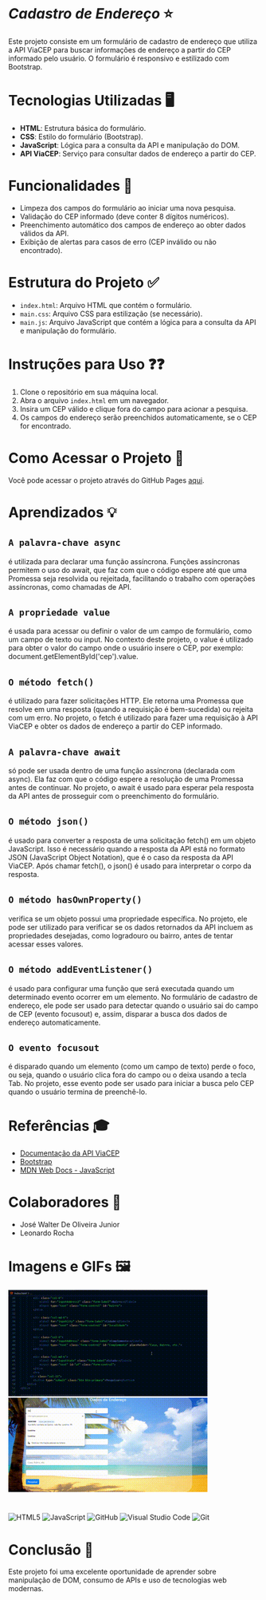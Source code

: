 # *Cadastro de Endereço* ⭐


Este projeto consiste em um formulário de cadastro de endereço que utiliza a API ViaCEP para buscar informações de endereço a partir do CEP informado pelo usuário. O formulário é responsivo e estilizado com Bootstrap.

# Tecnologias Utilizadas 🖥️
- **HTML**: Estrutura básica do formulário.
- **CSS**: Estilo do formulário (Bootstrap).
- **JavaScript**: Lógica para a consulta da API e manipulação do DOM.
- **API ViaCEP**: Serviço para consultar dados de endereço a partir do CEP.

# Funcionalidades 🔦
- Limpeza dos campos do formulário ao iniciar uma nova pesquisa.
- Validação do CEP informado (deve conter 8 dígitos numéricos).
- Preenchimento automático dos campos de endereço ao obter dados válidos da API.
- Exibição de alertas para casos de erro (CEP inválido ou não encontrado).

# Estrutura do Projeto ✅
- `index.html`: Arquivo HTML que contém o formulário.
- `main.css`: Arquivo CSS para estilização (se necessário).
- `main.js`: Arquivo JavaScript que contém a lógica para a consulta da API e manipulação do formulário.

# Instruções para Uso ❓❓
1. Clone o repositório em sua máquina local.
2. Abra o arquivo `index.html` em um navegador.
3. Insira um CEP válido e clique fora do campo para acionar a pesquisa.
4. Os campos do endereço serão preenchidos automaticamente, se o CEP for encontrado.

# Como Acessar o Projeto 🔅
Você pode acessar o projeto através do GitHub Pages [aqui](https://queijitos.github.io/Form-CadEndere-o/index.html).

# Aprendizados 💡

## `A palavra-chave async`
 é utilizada para declarar uma função assíncrona. Funções assíncronas permitem o uso do await, que faz com que o código espere até que uma Promessa seja resolvida ou rejeitada, facilitando o trabalho com operações assíncronas, como chamadas de API.

## `A propriedade value`
 é usada para acessar ou definir o valor de um campo de formulário, como um campo de texto ou input. No contexto deste projeto, o value é utilizado para obter o valor do campo onde o usuário insere o CEP, por exemplo: document.getElementById('cep').value.

## `O método fetch()`
 é utilizado para fazer solicitações HTTP. Ele retorna uma Promessa que resolve em uma resposta (quando a requisição é bem-sucedida) ou rejeita com um erro. No projeto, o fetch é utilizado para fazer uma requisição à API ViaCEP e obter os dados de endereço a partir do CEP informado.

## `A palavra-chave await`
 só pode ser usada dentro de uma função assíncrona (declarada com async). Ela faz com que o código espere a resolução de uma Promessa antes de continuar. No projeto, o await é usado para esperar pela resposta da API antes de prosseguir com o preenchimento do formulário.

## `O método json()`
 é usado para converter a resposta de uma solicitação fetch() em um objeto JavaScript. Isso é necessário quando a resposta da API está no formato JSON (JavaScript Object Notation), que é o caso da resposta da API ViaCEP. Após chamar fetch(), o json() é usado para interpretar o corpo da resposta.

## `O método hasOwnProperty()`
 verifica se um objeto possui uma propriedade específica. No projeto, ele pode ser utilizado para verificar se os dados retornados da API incluem as propriedades desejadas, como logradouro ou bairro, antes de tentar acessar esses valores.

## `O método addEventListener()`
 é usado para configurar uma função que será executada quando um determinado evento ocorrer em um elemento. No formulário de cadastro de endereço, ele pode ser usado para detectar quando o usuário sai do campo de CEP (evento focusout) e, assim, disparar a busca dos dados de endereço automaticamente.

## `O evento focusout`
 é disparado quando um elemento (como um campo de texto) perde o foco, ou seja, quando o usuário clica fora do campo ou o deixa usando a tecla Tab. No projeto, esse evento pode ser usado para iniciar a busca pelo CEP quando o usuário termina de preenchê-lo.

# Referências 🎓
- [Documentação da API ViaCEP](https://viacep.com.br/)
- [Bootstrap](https://getbootstrap.com/)
- [MDN Web Docs - JavaScript](https://developer.mozilla.org/pt-BR/docs/Web/JavaScript)

# Colaboradores 👥
- José Walter De Oliveira Junior
- Leonardo Rocha 


# Imagens e GIFs 🖼️
![](098765.gif)
![](Gravando%202024-10-04%20082333.gif)
#
![HTML5](https://img.shields.io/badge/HTML5-E34F26?style=for-the-badge&logo=html5&logoColor=white)
![JavaScript](https://img.shields.io/badge/JavaScript-F7DF1E?style=for-the-badge&logo=javascript&logoColor=black)
![GitHub](https://img.shields.io/badge/GitHub-181717?style=for-the-badge&logo=github&logoColor=white)
![Visual Studio Code](https://img.shields.io/badge/Visual_Studio_Code-0078d7?style=for-the-badge&logo=visual-studio-code&logoColor=white)
![Git](https://img.shields.io/badge/Git-F05032?style=for-the-badge&logo=git&logoColor=black)

# Conclusão 🏁
Este projeto foi uma excelente oportunidade de aprender sobre manipulação de DOM, consumo de APIs e uso de tecnologias web modernas.

